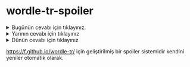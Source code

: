 # wordle-tr-spoiler

<details>
  <summary>Bugünün cevabı için tıklayınız.</summary>
  <br>
    <b> ekose </b>
</details>

<details>
  <summary>Yarının cevabı için tıklayınız</summary>
  <br>
   <b> efriz </b>
</details>

<details>
  <summary>Dünün cevabı için tıklayınız </summary>
  <br>
  <b> afyon </b>
</details>

https://f.github.io/wordle-tr/ için geliştirilmiş bir spoiler sistemidir kendini yeniler otomatik olarak.

